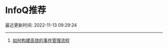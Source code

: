 # InfoQ推荐

最近更新时间: 2022-11-13 09:29:24

--- 
1. [如何构建高效的事件管理流程](https://www.infoq.cn/article/twsM1Dshp5o4cd5oiuMI) 
